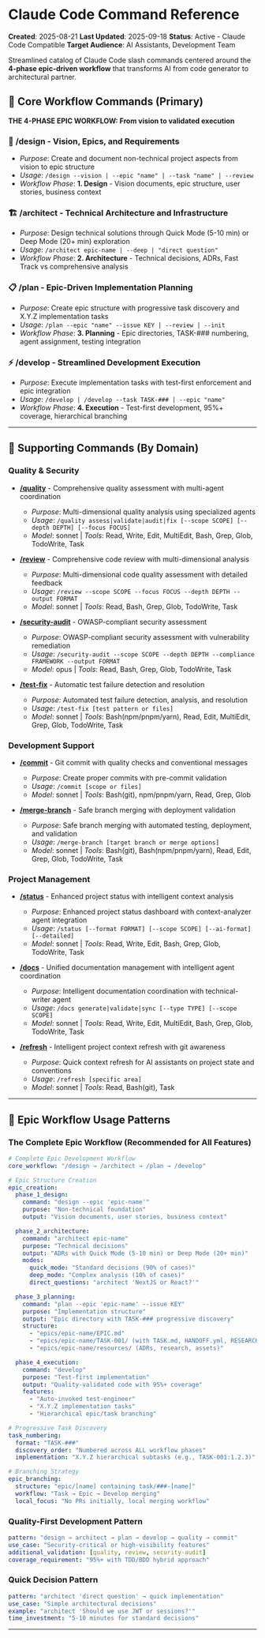 # Claude Code Command Reference

**Created**: 2025-08-21 **Last Updated**: 2025-09-18 **Status**: Active - Claude Code Compatible **Target Audience**: AI Assistants, Development Team

Streamlined catalog of Claude Code slash commands centered around the **4-phase epic-driven workflow** that transforms AI from code generator to architectural partner.

## 🌟 Core Workflow Commands (Primary)

**THE 4-PHASE EPIC WORKFLOW: From vision to validated execution**

### 📝 **/design** - Vision, Epics, and Requirements

- _Purpose_: Create and document non-technical project aspects from vision to epic structure
- _Usage_: `/design --vision | --epic "name" | --task "name" | --review`
- _Workflow Phase_: **1. Design** - Vision documents, epic structure, user stories, business context

### 🏗️ **/architect** - Technical Architecture and Infrastructure

- _Purpose_: Design technical solutions through Quick Mode (5-10 min) or Deep Mode (20+ min) exploration
- _Usage_: `/architect epic-name | --deep | "direct question"`
- _Workflow Phase_: **2. Architecture** - Technical decisions, ADRs, Fast Track vs comprehensive analysis

### 📋 **/plan** - Epic-Driven Implementation Planning

- _Purpose_: Create epic structure with progressive task discovery and X.Y.Z implementation tasks
- _Usage_: `/plan --epic "name" --issue KEY | --review | --init`
- _Workflow Phase_: **3. Planning** - Epic directories, TASK-### numbering, agent assignment, testing integration

### ⚡ **/develop** - Streamlined Development Execution

- _Purpose_: Execute implementation tasks with test-first enforcement and epic integration
- _Usage_: `/develop | /develop --task TASK-### | --epic "name"`
- _Workflow Phase_: **4. Execution** - Test-first development, 95%+ coverage, hierarchical branching

---

## 🔧 Supporting Commands (By Domain)

### **Quality & Security**

- **[/quality](./quality.md)** - Comprehensive quality assessment with multi-agent coordination

  - _Purpose_: Multi-dimensional quality analysis using specialized agents
  - _Usage_: `/quality assess|validate|audit|fix [--scope SCOPE] [--depth DEPTH] [--focus FOCUS]`
  - _Model_: sonnet | _Tools_: Read, Write, Edit, MultiEdit, Bash, Grep, Glob, TodoWrite, Task

- **[/review](./review.md)** - Comprehensive code review with multi-dimensional analysis

  - _Purpose_: Multi-dimensional code quality assessment with detailed feedback
  - _Usage_: `/review --scope SCOPE --focus FOCUS --depth DEPTH --output FORMAT`
  - _Model_: sonnet | _Tools_: Read, Bash, Grep, Glob, TodoWrite, Task

- **[/security-audit](./security-audit.md)** - OWASP-compliant security assessment

  - _Purpose_: OWASP-compliant security assessment with vulnerability remediation
  - _Usage_: `/security-audit --scope SCOPE --depth DEPTH --compliance FRAMEWORK --output FORMAT`
  - _Model_: opus | _Tools_: Read, Bash, Grep, Glob, TodoWrite, Task

- **[/test-fix](./test-fix.md)** - Automatic test failure detection and resolution
  - _Purpose_: Automated test failure detection, analysis, and resolution
  - _Usage_: `/test-fix [test pattern or files]`
  - _Model_: sonnet | _Tools_: Bash(npm/pnpm/yarn), Read, Edit, MultiEdit, Grep, Glob, TodoWrite, Task

### **Development Support**

- **[/commit](./commit.md)** - Git commit with quality checks and conventional messages

  - _Purpose_: Create proper commits with pre-commit validation
  - _Usage_: `/commit [scope or files]`
  - _Model_: sonnet | _Tools_: Bash(git), npm/pnpm/yarn, Read, Grep, Glob

- **[/merge-branch](./merge-branch.md)** - Safe branch merging with deployment validation
  - _Purpose_: Safe branch merging with automated testing, deployment, and validation
  - _Usage_: `/merge-branch [target branch or merge options]`
  - _Model_: sonnet | _Tools_: Bash(git), Bash(npm/pnpm/yarn), Read, Edit, Grep, Glob, TodoWrite, Task

### **Project Management**

- **[/status](./status.md)** - Enhanced project status with intelligent context analysis

  - _Purpose_: Enhanced project status dashboard with context-analyzer agent integration
  - _Usage_: `/status [--format FORMAT] [--scope SCOPE] [--ai-format] [--detailed]`
  - _Model_: sonnet | _Tools_: Read, Write, Edit, Bash, Grep, Glob, TodoWrite, Task

- **[/docs](./docs.md)** - Unified documentation management with intelligent agent coordination

  - _Purpose_: Intelligent documentation coordination with technical-writer agent
  - _Usage_: `/docs generate|validate|sync [--type TYPE] [--scope SCOPE]`
  - _Model_: sonnet | _Tools_: Read, Write, Edit, MultiEdit, Bash, Grep, Glob, TodoWrite, Task

- **[/refresh](./refresh.md)** - Intelligent project context refresh with git awareness
  - _Purpose_: Quick context refresh for AI assistants on project state and conventions
  - _Usage_: `/refresh [specific area]`
  - _Model_: sonnet | _Tools_: Read, Bash(git), Task

---

## 🚀 Epic Workflow Usage Patterns

### The Complete Epic Workflow (Recommended for All Features)

```yaml
# Complete Epic Development Workflow
core_workflow: "/design → /architect → /plan → /develop"

# Epic Structure Creation
epic_creation:
  phase_1_design:
    command: "design --epic 'epic-name'"
    purpose: "Non-technical foundation"
    output: "Vision documents, user stories, business context"

  phase_2_architecture:
    command: "architect epic-name"
    purpose: "Technical decisions"
    output: "ADRs with Quick Mode (5-10 min) or Deep Mode (20+ min)"
    modes:
      quick_mode: "Standard decisions (90% of cases)"
      deep_mode: "Complex analysis (10% of cases)"
      direct_questions: "architect 'NextJS or React?'"

  phase_3_planning:
    command: "plan --epic 'epic-name' --issue KEY"
    purpose: "Implementation structure"
    output: "Epic directory with TASK-### progressive discovery"
    structure:
      - "epics/epic-name/EPIC.md"
      - "epics/epic-name/TASK-001/ (with TASK.md, HANDOFF.yml, RESEARCH.md)"
      - "epics/epic-name/resources/ (ADRs, research, assets)"

  phase_4_execution:
    command: "develop"
    purpose: "Test-first implementation"
    output: "Quality-validated code with 95%+ coverage"
    features:
      - "Auto-invoked test-engineer"
      - "X.Y.Z implementation tasks"
      - "Hierarchical epic/task branching"

# Progressive Task Discovery
task_numbering:
  format: "TASK-###"
  discovery_order: "Numbered across ALL workflow phases"
  implementation: "X.Y.Z hierarchical subtasks (e.g., TASK-001:1.2.3)"

# Branching Strategy
epic_branching:
  structure: "epic/[name] containing task/###-[name]"
  workflow: "Task → Epic → Develop merging"
  local_focus: "No PRs initially, local merging workflow"
```

### Quality-First Development Pattern

```yaml
pattern: "design → architect → plan → develop → quality → commit"
use_case: "Security-critical or high-visibility features"
additional_validation: [quality, review, security-audit]
coverage_requirement: "95%+ with TDD/BDD hybrid approach"
```

### Quick Decision Pattern

```yaml
pattern: "architect 'direct question' → quick implementation"
use_case: "Simple architectural decisions"
example: "architect 'Should we use JWT or sessions?'"
time_investment: "5-10 minutes for standard decisions"
```

---
